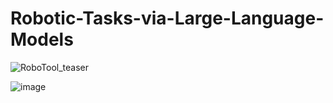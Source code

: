 # Robotic-Tasks-via-Large-Language-Models


![RoboTool_teaser](https://github.com/liruiw/GenSim/assets/157373320/d64ff26b-946a-4bde-9744-b4a642a24c75)


![image](https://github.com/liruiw/GenSim/assets/157373320/3f3e4e7b-538f-42ba-a133-6a85aefb45c0)
